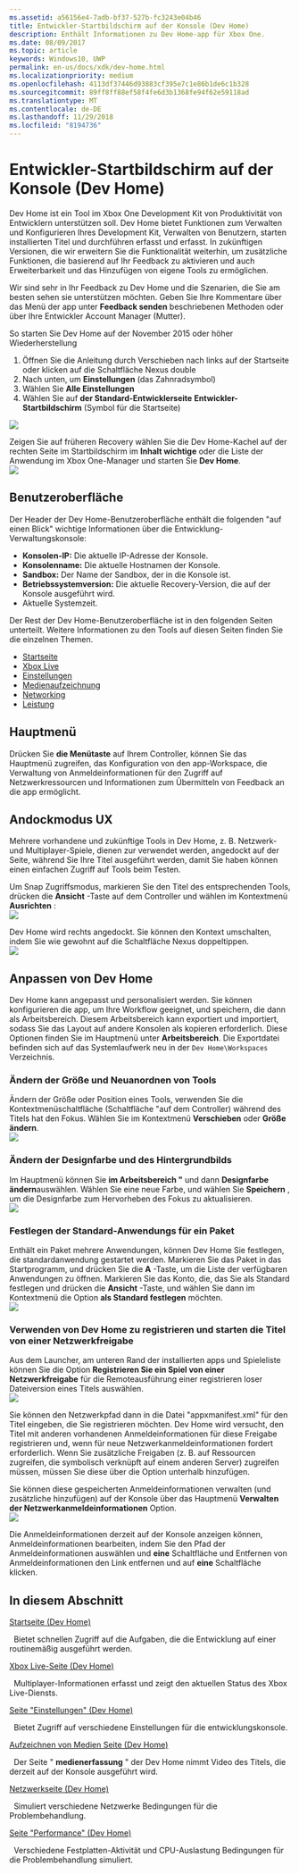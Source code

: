 ```yaml
---
ms.assetid: a56156e4-7adb-bf37-527b-fc3243e04b46
title: Entwickler-Startbildschirm auf der Konsole (Dev Home)
description: Enthält Informationen zu Dev Home-app für Xbox One.
ms.date: 08/09/2017
ms.topic: article
keywords: Windows10, UWP
permalink: en-us/docs/xdk/dev-home.html
ms.localizationpriority: medium
ms.openlocfilehash: 4113df37446d93883cf395e7c1e86b1de6c1b328
ms.sourcegitcommit: 89ff8ff88ef58f4fe6d3b1368fe94f62e59118ad
ms.translationtype: MT
ms.contentlocale: de-DE
ms.lasthandoff: 11/29/2018
ms.locfileid: "8194736"
---
```

# <a name="developer-home-on-the-console-dev-home"></a>Entwickler-Startbildschirm auf der Konsole (Dev Home)
   
  
Dev Home ist ein Tool im Xbox One Development Kit von Produktivität von Entwicklern unterstützen soll. Dev Home bietet Funktionen zum Verwalten und Konfigurieren Ihres Development Kit, Verwalten von Benutzern, starten installierten Titel und durchführen erfasst und erfasst. In zukünftigen Versionen, die wir erweitern Sie die Funktionalität weiterhin, um zusätzliche Funktionen, die basierend auf Ihr Feedback zu aktivieren und auch Erweiterbarkeit und das Hinzufügen von eigene Tools zu ermöglichen.   
   
  
Wir sind sehr in Ihr Feedback zu Dev Home und die Szenarien, die Sie am besten sehen sie unterstützen möchten. Geben Sie Ihre Kommentare über das Menü der app unter **Feedback senden** beschriebenen Methoden oder über Ihre Entwickler Account Manager (Mutter).   
   
  
So starten Sie Dev Home auf der November 2015 oder höher Wiederherstellung  
 
   1. Öffnen Sie die Anleitung durch Verschieben nach links auf der Startseite oder klicken auf die Schaltfläche Nexus double  
   1. Nach unten, um **Einstellungen** (das Zahnradsymbol)   
   1. Wählen Sie **Alle Einstellungen**  
   1. Wählen Sie auf **der Standard-Entwicklerseite** **Entwickler-Startbildschirm** (Symbol für die Startseite)   

 ![](images/dev_home_icons.png)   
  
Zeigen Sie auf früheren Recovery wählen Sie die Dev Home-Kachel auf der rechten Seite im Startbildschirm im **Inhalt wichtige** oder die Liste der Anwendung im Xbox One-Manager und starten Sie **Dev Home**.   
 ![](images/dev_home_1.png) 
<a id="ID4EBC"></a>

   

## <a name="user-interface"></a>Benutzeroberfläche  
   
  
Der Header der Dev Home-Benutzeroberfläche enthält die folgenden "auf einen Blick" wichtige Informationen über die Entwicklung-Verwaltungskonsole:   
 
   *  **Konsolen-IP:** Die aktuelle IP-Adresse der Konsole.   
   *  **Konsolenname:** Die aktuelle Hostnamen der Konsole.  
   *  **Sandbox:** Der Name der Sandbox, der in die Konsole ist.  
   *  **Betriebssystemversion:** Die aktuelle Recovery-Version, die auf der Konsole ausgeführt wird.
   *  Aktuelle Systemzeit.   

   
  
Der Rest der Dev Home-Benutzeroberfläche ist in den folgenden Seiten unterteilt. Weitere Informationen zu den Tools auf diesen Seiten finden Sie die einzelnen Themen.   
 
   *  [Startseite](devhome-home.md)  
   *  [Xbox Live](devhome-live.md)  
   *  [Einstellungen](devhome-settings.md)  
   *  [Medienaufzeichnung](devhome-capture.md)  
   *  [Networking](devhome-networking.md)  
   *  [Leistung](devhome-performance.md)  

  
<a id="ID4EKE"></a>

   

## <a name="main-menu"></a>Hauptmenü  
   
  
Drücken Sie **die Menütaste** auf Ihrem Controller, können Sie das Hauptmenü zugreifen, das Konfiguration von den app-Workspace, die Verwaltung von Anmeldeinformationen für den Zugriff auf Netzwerkressourcen und Informationen zum Übermitteln von Feedback an die app ermöglicht.   
  
<a id="ID4EUE"></a>

   

## <a name="snap-mode-ux"></a>Andockmodus UX  
   
  
Mehrere vorhandene und zukünftige Tools in Dev Home, z. B. Netzwerk- und Multiplayer-Spiele, dienen zur verwendet werden, angedockt auf der Seite, während Sie Ihre Titel ausgeführt werden, damit Sie haben können einen einfachen Zugriff auf Tools beim Testen.   
   
  
Um Snap Zugriffsmodus, markieren Sie den Titel des entsprechenden Tools, drücken die **Ansicht** -Taste auf dem Controller und wählen im Kontextmenü **Ausrichten** :  
 ![](images/dev_home_4.png)   
  
Dev Home wird rechts angedockt. Sie können den Kontext umschalten, indem Sie wie gewohnt auf die Schaltfläche Nexus doppeltippen.  
 ![](images/dev_home_5.png)  
<a id="ID4EKF"></a>

   

## <a name="customizing-dev-home"></a>Anpassen von Dev Home  
   
  
Dev Home kann angepasst und personalisiert werden. Sie können konfigurieren die app, um Ihre Workflow geeignet, und speichern, die dann als Arbeitsbereich. Diesem Arbeitsbereich kann exportiert und importiert, sodass Sie das Layout auf andere Konsolen als kopieren erforderlich. Diese Optionen finden Sie im Hauptmenü unter **Arbeitsbereich**. Die Exportdatei befinden sich auf das Systemlaufwerk neu in der `Dev Home\Workspaces` Verzeichnis.   
 
<a id="ID4EVF"></a>

   

### <a name="resizing-and-reordering-tools"></a>Ändern der Größe und Neuanordnen von Tools  
   
  
Ändern der Größe oder Position eines Tools, verwenden Sie die Kontextmenüschaltfläche (Schaltfläche "auf dem Controller) während des Titels hat den Fokus. Wählen Sie im Kontextmenü **Verschieben** oder **Größe ändern**.   
 ![](images/dev_home_6.png)  
<a id="ID4EEG"></a>

   

### <a name="changing-theme-color-and-background-image"></a>Ändern der Designfarbe und des Hintergrundbilds  
   
  
Im Hauptmenü können Sie **im Arbeitsbereich "** und dann **Designfarbe ändern**auswählen. Wählen Sie eine neue Farbe, und wählen Sie **Speichern** , um die Designfarbe zum Hervorheben des Fokus zu aktualisieren.   
 ![](images/dev_home_7.png)  
<a id="ID4EVG"></a>

   

### <a name="setting-the-default-application-for-a-package"></a>Festlegen der Standard-Anwendungs für ein Paket  
   
  
Enthält ein Paket mehrere Anwendungen, können Dev Home Sie festlegen, die standardanwendung gestartet werden. Markieren Sie das Paket in das Startprogramm, und drücken Sie die **A** -Taste, um die Liste der verfügbaren Anwendungen zu öffnen. Markieren Sie das Konto, die, das Sie als Standard festlegen und drücken die **Ansicht** -Taste, und wählen Sie dann im Kontextmenü die Option **als Standard festlegen** möchten.   
 ![](images/dev_home_setdefault.png)  
<a id="ID4EGH"></a>

   

### <a name="using-dev-home-to-register-and-launch-titles-from-a-network-share"></a>Verwenden von Dev Home zu registrieren und starten die Titel von einer Netzwerkfreigabe  
   
  
Aus dem Launcher, am unteren Rand der installierten apps und Spieleliste können Sie die Option **Registrieren Sie ein Spiel von einer Netzwerkfreigabe** für die Remoteausführung einer registrieren loser Dateiversion eines Titels auswählen.   
 ![](images/dev_home_8.png)   
  
Sie können den Netzwerkpfad dann in die Datei "appxmanifest.xml" für den Titel eingeben, die Sie registrieren möchten. Dev Home wird versucht, den Titel mit anderen vorhandenen Anmeldeinformationen für diese Freigabe registrieren und, wenn für neue Netzwerkanmeldeinformationen fordert erforderlich. Wenn Sie zusätzliche Freigaben (z. B. auf Ressourcen zugreifen, die symbolisch verknüpft auf einem anderen Server) zugreifen müssen, müssen Sie diese über die Option unterhalb hinzufügen.   
   
  
Sie können diese gespeicherten Anmeldeinformationen verwalten (und zusätzliche hinzufügen) auf der Konsole über das Hauptmenü **Verwalten der Netzwerkanmeldeinformationen** Option.   
 ![](images/dev_home_9.png)   
  
Die Anmeldeinformationen derzeit auf der Konsole anzeigen können, Anmeldeinformationen bearbeiten, indem Sie den Pfad der Anmeldeinformationen auswählen und **eine** Schaltfläche und Entfernen von Anmeldeinformationen den Link entfernen und auf **eine** Schaltfläche klicken.   
   
<a id="ID4EGAAC"></a>

   

## <a name="in-this-section"></a>In diesem Abschnitt  
  
[Startseite (Dev Home)](devhome-home.md)  


&nbsp;&nbsp;Bietet schnellen Zugriff auf die Aufgaben, die die Entwicklung auf einer routinemäßig ausgeführt werden. 
  
  
[Xbox Live-Seite (Dev Home)](devhome-live.md)  


&nbsp;&nbsp;Multiplayer-Informationen erfasst und zeigt den aktuellen Status des Xbox Live-Diensts. 
  
  
[Seite "Einstellungen" (Dev Home)](devhome-settings.md)  


&nbsp;&nbsp;Bietet Zugriff auf verschiedene Einstellungen für die entwicklungskonsole. 
  
  
[Aufzeichnen von Medien Seite (Dev Home)](devhome-capture.md)  


&nbsp;&nbsp;Der Seite " **medienerfassung** " der Dev Home nimmt Video des Titels, die derzeit auf der Konsole ausgeführt wird. 
  
  
[Netzwerkseite (Dev Home)](devhome-networking.md)  


&nbsp;&nbsp;Simuliert verschiedene Netzwerke Bedingungen für die Problembehandlung. 
  
  
[Seite "Performance" (Dev Home)](devhome-performance.md)  


&nbsp;&nbsp;Verschiedene Festplatten-Aktivität und CPU-Auslastung Bedingungen für die Problembehandlung simuliert. 
 